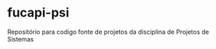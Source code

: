 fucapi-psi
==========

Repositório para codigo fonte de projetos da disciplina de Projetos de Sistemas
